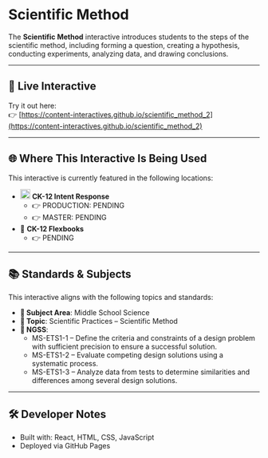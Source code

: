 # Scientific Method

The **Scientific Method** interactive introduces students to the steps of the scientific method, including forming a question, creating a hypothesis, conducting experiments, analyzing data, and drawing conclusions.

---

## 🔗 Live Interactive

Try it out here:  
👉 [https://content-interactives.github.io/scientific_method_2](https://content-interactives.github.io/scientific_method_2)

---

## 🌐 Where This Interactive Is Being Used

This interactive is currently featured in the following locations:

- <img width="20" height="20" alt="image" src="https://github.com/user-attachments/assets/5d12571f-8e12-4441-98ab-c0bc94069a96" /> **CK-12 Intent Response**  
  - 👉 PRODUCTION: PENDING  
  - 👉 MASTER: PENDING  
- 📘 **CK-12 Flexbooks**
  - 👉 PENDING

---

## 📚 Standards & Subjects

This interactive aligns with the following topics and standards:

- **📂 Subject Area**: Middle School Science  
- **🔬 Topic**: Scientific Practices – Scientific Method  
- **📏 NGSS**:  
  - MS-ETS1-1 – Define the criteria and constraints of a design problem with sufficient precision to ensure a successful solution.  
  - MS-ETS1-2 – Evaluate competing design solutions using a systematic process.  
  - MS-ETS1-3 – Analyze data from tests to determine similarities and differences among several design solutions.

---

## 🛠️ Developer Notes

- Built with: React, HTML, CSS, JavaScript  
- Deployed via GitHub Pages
